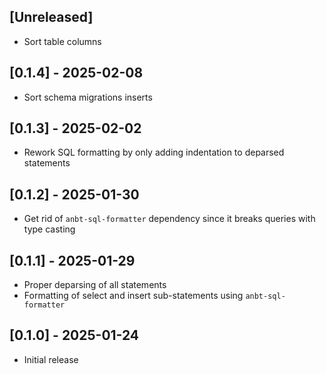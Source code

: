## [Unreleased]

- Sort table columns

## [0.1.4] - 2025-02-08

- Sort schema migrations inserts

## [0.1.3] - 2025-02-02

- Rework SQL formatting by only adding indentation to deparsed statements

## [0.1.2] - 2025-01-30

- Get rid of `anbt-sql-formatter` dependency since it breaks queries with type casting

## [0.1.1] - 2025-01-29

- Proper deparsing of all statements
- Formatting of select and insert sub-statements using `anbt-sql-formatter`

## [0.1.0] - 2025-01-24

- Initial release
